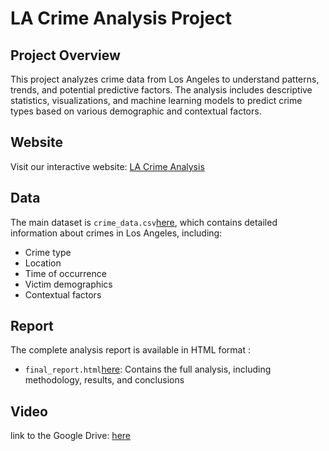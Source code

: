 # LA Crime Analysis Project

## Project Overview
This project analyzes crime data from Los Angeles to understand patterns, trends, and potential predictive factors. The analysis includes descriptive statistics, visualizations, and machine learning models to predict crime types based on various demographic and contextual factors.

## Website
Visit our interactive website: [LA Crime Analysis](https://chloeshujunyang.github.io/crim/)

## Data
The main dataset is `crime_data.csv`[here](https://drive.google.com/file/d/1FL1up0juM6iu90-KsgqparKRPpRN5ID-/view?usp=sharing), which contains detailed information about crimes in Los Angeles, including:
- Crime type
- Location
- Time of occurrence
- Victim demographics
- Contextual factors


## Report
The complete analysis report is available in HTML format :
- `final_report.html`[here](https://github.com/ChloeShujunYang/crim/blob/main/final_report.html): Contains the full analysis, including methodology, results, and conclusions

## Video
link to the Google Drive: [here](https://drive.google.com/file/d/1R0mC_7Ej3zPO7Ew0cxqOTFNI_RBgbHy_/view?usp=sharing)

